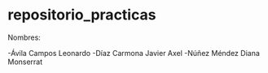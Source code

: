 # repositorio_practicas

Nombres:

-Ávila Campos Leonardo
-Díaz Carmona Javier Axel 
-Núñez Méndez Diana Monserrat
